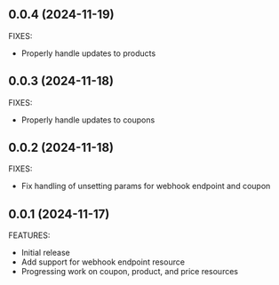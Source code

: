 ## 0.0.4 (2024-11-19)

FIXES:

* Properly handle updates to products

## 0.0.3 (2024-11-18)

FIXES:

* Properly handle updates to coupons

## 0.0.2 (2024-11-18)

FIXES:

* Fix handling of unsetting params for webhook endpoint and coupon

## 0.0.1 (2024-11-17)

FEATURES:

* Initial release
* Add support for webhook endpoint resource
* Progressing work on coupon, product, and price resources